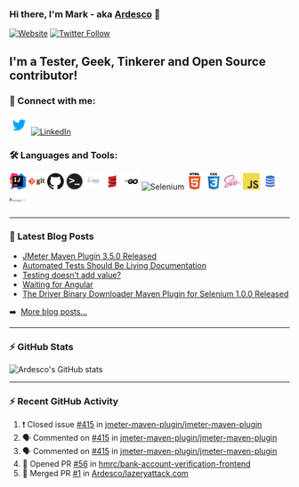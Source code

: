 ### Hi there, I'm Mark - aka [Ardesco][website] 👋

[![Website](https://img.shields.io/website?label=lazeryattack.com&style=for-the-badge&url=https%3A%2F%2Fwww.lazeryattack.com)](https://www.lazeryattack.com)
[![Twitter Follow](https://img.shields.io/twitter/follow/Ardesco?color=1DA1F2&logo=twitter&style=for-the-badge)](https://twitter.com/intent/follow?original_referer=https%3A%2F%2Fgithub.com%2FcodeSTACKr&screen_name=Ardesco)

## I'm a Tester, Geek, Tinkerer and Open Source contributor!

<!--
- 🔭 I’m currently working on ...
- 🌱 I’m currently learning ...
- 👯 I’m looking to collaborate on ...
- 🤔 I’m looking for help with ...
- 💬 Ask me about ...
- 📫 How to reach me: ...
- ⚡ Fun fact: ...
-->

### 🔗 Connect with me:

[<img src="https://raw.githubusercontent.com/github/explore/80688e429a7d4ef2fca1e82350fe8e3517d3494d/topics/twitter/twitter.png" height="35px" width="35px" alt="Twitter">][twitter]
[<img src="https://content.linkedin.com/content/dam/me/business/en-us/amp/brand-site/v2/bg/LI-Bug.svg.original.svg" height="35px" width="35px" alt="LinkedIn">][linkedin]

### 🛠️ Languages and Tools:

<img src="https://raw.githubusercontent.com/github/explore/main/topics/intellij-idea/intellij-idea.png" height="30px" width="30px" alt="Intellij IDEA"> <img src="https://raw.githubusercontent.com/github/explore/80688e429a7d4ef2fca1e82350fe8e3517d3494d/topics/git/git.png" height="30px" width="30px" alt="Git"> <img src="https://raw.githubusercontent.com/github/explore/78df643247d429f6cc873026c0622819ad797942/topics/github/github.png" height="30px" width="30px" alt="GitHub"> <img src="https://raw.githubusercontent.com/github/explore/80688e429a7d4ef2fca1e82350fe8e3517d3494d/topics/terminal/terminal.png" height="30px" width="30px" alt="Terminal"> <img src="https://raw.githubusercontent.com/github/explore/80688e429a7d4ef2fca1e82350fe8e3517d3494d/topics/java/java.png" height="30px" width="30px" alt="Java"> <img src="https://raw.githubusercontent.com/github/explore/80688e429a7d4ef2fca1e82350fe8e3517d3494d/topics/scala/scala.png" height="30px" width="30px" alt="Scala"> <img src="https://raw.githubusercontent.com/github/explore/80688e429a7d4ef2fca1e82350fe8e3517d3494d/topics/go/go.png" height="30px" width="30px" alt="Golang"> <img src="https://cdn.jsdelivr.net/npm/simple-icons@v5/icons/selenium.svg" height="30px" width="30px" alt="Selenium"> <img src="https://raw.githubusercontent.com/github/explore/80688e429a7d4ef2fca1e82350fe8e3517d3494d/topics/html/html.png" height="30px" width="30px" alt="HTML5"> <img src="https://raw.githubusercontent.com/github/explore/80688e429a7d4ef2fca1e82350fe8e3517d3494d/topics/css/css.png" height="30px" width="30px" alt="CSS3"> <img src="https://raw.githubusercontent.com/github/explore/80688e429a7d4ef2fca1e82350fe8e3517d3494d/topics/sass/sass.png" height="30px" width="30px" alt="SASS"> <img src="https://raw.githubusercontent.com/github/explore/80688e429a7d4ef2fca1e82350fe8e3517d3494d/topics/javascript/javascript.png" height="30px" width="30px" alt="JavaScript"> <img src="https://raw.githubusercontent.com/github/explore/80688e429a7d4ef2fca1e82350fe8e3517d3494d/topics/sql/sql.png" height="30px" width="30px" alt="SQL"> <img src="https://raw.githubusercontent.com/github/explore/80688e429a7d4ef2fca1e82350fe8e3517d3494d/topics/mongodb/mongodb.png" height="30px" width="30px" alt="MongoDB">

---

### 📕 Latest Blog Posts

<!-- BLOG-POST-LIST:START -->
- [JMeter Maven Plugin 3.5.0 Released](https://ardesco.lazerycode.com/oss/2021/10/09/jmeter-maven-plugin-3-5-0-released.html)
- [Automated Tests Should Be Living Documentation](https://ardesco.lazerycode.com/testing/2014/09/17/automated-tests-should-be-living-documentation.html)
- [Testing doesn’t add value?](https://ardesco.lazerycode.com/testing/2014/05/02/testing-doesnt-add-value.html)
- [Waiting for Angular](https://ardesco.lazerycode.com/testing/2014/02/07/waiting-angular.html)
- [The Driver Binary Downloader Maven Plugin for Selenium 1.0.0 Released](https://ardesco.lazerycode.com/testing/2014/01/15/driver-binary-downloader-maven-plugin-selenium-1-0-0-released.html)
<!-- BLOG-POST-LIST:END -->

➡️ &nbsp;[More blog posts...](https://ardesco.lazerycode.com)

---

### ⚡ GitHub Stats

![Ardesco's GitHub stats](https://github-readme-stats-ardesco.vercel.app/api?username=ardesco&count_private=true&show_icons=true&theme=nightowl)

---

### ⚡ ️Recent GitHub Activity

<!--START_SECTION:activity-->
1. ❗️ Closed issue [#415](https://github.com/jmeter-maven-plugin/jmeter-maven-plugin/issues/415) in [jmeter-maven-plugin/jmeter-maven-plugin](https://github.com/jmeter-maven-plugin/jmeter-maven-plugin)
2. 🗣 Commented on [#415](https://github.com/jmeter-maven-plugin/jmeter-maven-plugin/issues/415) in [jmeter-maven-plugin/jmeter-maven-plugin](https://github.com/jmeter-maven-plugin/jmeter-maven-plugin)
3. 🗣 Commented on [#415](https://github.com/jmeter-maven-plugin/jmeter-maven-plugin/issues/415) in [jmeter-maven-plugin/jmeter-maven-plugin](https://github.com/jmeter-maven-plugin/jmeter-maven-plugin)
4. 💪 Opened PR [#56](https://github.com/hmrc/bank-account-verification-frontend/pull/56) in [hmrc/bank-account-verification-frontend](https://github.com/hmrc/bank-account-verification-frontend)
5. 🎉 Merged PR [#1](https://github.com/Ardesco/lazeryattack.com/pull/1) in [Ardesco/lazeryattack.com](https://github.com/Ardesco/lazeryattack.com)
<!--END_SECTION:activity-->


[website]: https://www.lazeryattack.com

[twitter]: https://twitter.com/Ardesco

[linkedin]: https://www.linkedin.com/in/ardesco/
